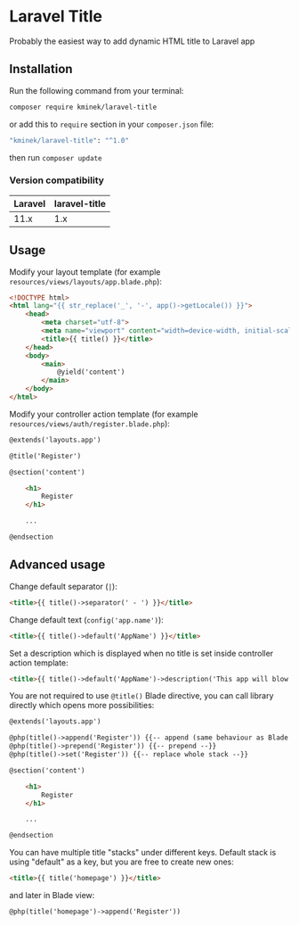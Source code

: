 # Laravel Title

Probably the easiest way to add dynamic HTML title to Laravel app

## Installation

Run the following command from your terminal:

```bash
composer require kminek/laravel-title
```

or add this to `require` section in your `composer.json` file:

```bash
"kminek/laravel-title": "^1.0"
```

then run `composer update`

### Version compatibility

 Laravel | laravel-title
:--------|:-------------
 11.x    | 1.x

## Usage

Modify your layout template (for example `resources/views/layouts/app.blade.php`):

```html
<!DOCTYPE html>
<html lang="{{ str_replace('_', '-', app()->getLocale()) }}">
    <head>
        <meta charset="utf-8">
        <meta name="viewport" content="width=device-width, initial-scale=1">
        <title>{{ title() }}</title>
    </head>
    <body>
        <main>
            @yield('content')
        </main>
    </body>
</html>
```

Modify your controller action template (for example `resources/views/auth/register.blade.php`):

```html
@extends('layouts.app')

@title('Register')

@section('content')

    <h1>
        Register
    </h1>

    ...

@endsection
```

## Advanced usage

Change default separator (` | `):

```html
<title>{{ title()->separator(' - ') }}</title>
```

Change default text (`config('app.name')`):

```html
<title>{{ title()->default('AppName') }}</title>
```

Set a description which is displayed when no title is set inside
controller action template:

```html
<title>{{ title()->default('AppName')->description('This app will blow your mind!') }}</title>
```

You are not required to use `@title()` Blade directive, you can call
library directly which opens more possibilities:

```html
@extends('layouts.app')

@php(title()->append('Register')) {{-- append (same behaviour as Blade directive) --}}
@php(title()->prepend('Register')) {{-- prepend --}}
@php(title()->set('Register')) {{-- replace whole stack --}}

@section('content')

    <h1>
        Register
    </h1>

    ...

@endsection
```

You can have multiple title "stacks" under different keys.
Default stack is using "default" as a key, but you are free to create new ones:

```html
<title>{{ title('homepage') }}</title>
```

and later in Blade view:

```html
@php(title('homepage')->append('Register'))
```
